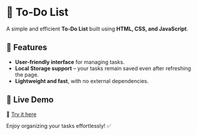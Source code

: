 # 📝 To-Do List

A simple and efficient **To-Do List** built using **HTML, CSS, and JavaScript**.  

## 🚀 Features  
- **User-friendly interface** for managing tasks.  
- **Local Storage support** – your tasks remain saved even after refreshing the page.  
- **Lightweight and fast**, with no external dependencies.  

## 🔗 Live Demo  
🎯 [Try it here](https://to-do-by-d.netlify.app/)  

Enjoy organizing your tasks effortlessly! ✅  
